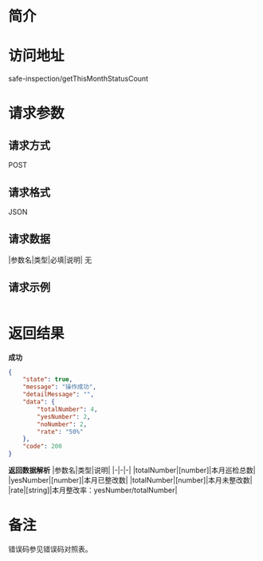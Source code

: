 # 简介

# 访问地址
safe-inspection/getThisMonthStatusCount

# 请求参数

## 请求方式
POST

## 请求格式
JSON

## 请求数据
|参数名|类型|必填|说明|
无


## 请求示例
```json
```

# 返回结果
**成功**
```json
{
    "state": true,
    "message": "操作成功",
    "detailMessage": "",
    "data": {
        "totalNumber": 4,
        "yesNumber": 2,
        "noNumber": 2,
        "rate": "50%"
    },
    "code": 200
}
```

**返回数据解析**
|参数名|类型|说明|
|-|-|-|
|totalNumber|[number]|本月巡检总数|
|yesNumber|[number]|本月已整改数|
|totalNumber|[number]|本月未整改数|
|rate|[string]|本月整改率：yesNumber/totalNumber|

# 备注
错误码参见错误码对照表。